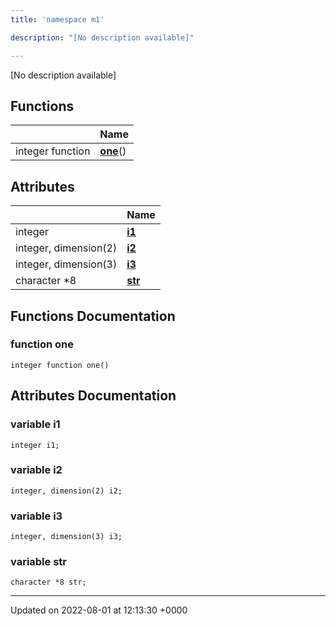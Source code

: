 ```yaml
---
title: 'namespace m1'

description: "[No description available]"

---
```







[No description available]

## Functions

|                | Name           |
| -------------- | -------------- |
| integer function | **[one](/documentation/code/namespaces/namespacem1/#function-one)**() |

## Attributes

|                | Name           |
| -------------- | -------------- |
| integer | **[i1](/documentation/code/namespaces/namespacem1/#variable-i1)**  |
| integer, dimension(2) | **[i2](/documentation/code/namespaces/namespacem1/#variable-i2)**  |
| integer, dimension(3) | **[i3](/documentation/code/namespaces/namespacem1/#variable-i3)**  |
| character *8 | **[str](/documentation/code/namespaces/namespacem1/#variable-str)**  |


## Functions Documentation

### function one

```
integer function one()
```



## Attributes Documentation

### variable i1

```
integer i1;
```


### variable i2

```
integer, dimension(2) i2;
```


### variable i3

```
integer, dimension(3) i3;
```


### variable str

```
character *8 str;
```





-------------------------------

Updated on 2022-08-01 at 12:13:30 +0000